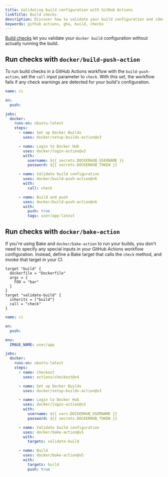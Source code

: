 ```yaml
---
title: Validating build configuration with GitHub Actions
linkTitle: Build checks
description: Discover how to validate your build configuration and identify best practice violations using build checks in GitHub Actions.
keywords: github actions, gha, build, checks
---
```


[Build checks](/manuals/build/checks.md) let you validate your `docker build`
configuration without actually running the build.

## Run checks with `docker/build-push-action`

To run build checks in a GitHub Actions workflow with the `build-push-action`,
set the `call` input parameter to `check`. With this set, the workflow fails if
any check warnings are detected for your build's configuration.

```yaml
name: ci

on:
  push:

jobs:
  docker:
    runs-on: ubuntu-latest
    steps:
      - name: Set up Docker Buildx
        uses: docker/setup-buildx-action@v3

      - name: Login to Docker Hub
        uses: docker/login-action@v3
        with:
          username: ${{ secrets.DOCKERHUB_USERNAME }}
          password: ${{ secrets.DOCKERHUB_TOKEN }}

      - name: Validate build configuration
        uses: docker/build-push-action@v6
        with:
          call: check

      - name: Build and push
        uses: docker/build-push-action@v6
        with:
          push: true
          tags: user/app:latest
```

## Run checks with `docker/bake-action`

If you're using Bake and `docker/bake-action` to run your builds, you don't
need to specify any special inputs in your GitHub Actions workflow
configuration. Instead, define a Bake target that calls the `check` method,
and invoke that target in your CI.

```hcl
target "build" {
  dockerfile = "Dockerfile"
  args = {
    FOO = "bar"
  }
}
target "validate-build" {
  inherits = ["build"]
  call = "check"
}
```

```yaml
name: ci

on:
  push:

env:
  IMAGE_NAME: user/app

jobs:
  docker:
    runs-on: ubuntu-latest
    steps:
      - name: Checkout
        uses: actions/checkout@v4

      - name: Set up Docker Buildx
        uses: docker/setup-buildx-action@v3

      - name: Login to Docker Hub
        uses: docker/login-action@v3
        with:
          username: ${{ vars.DOCKERHUB_USERNAME }}
          password: ${{ secrets.DOCKERHUB_TOKEN }}

      - name: Validate build configuration
        uses: docker/bake-action@v5
        with:
          targets: validate-build

      - name: Build
        uses: docker/bake-action@v5
        with:
          targets: build
          push: true
```
